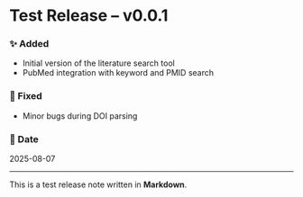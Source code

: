 # Test Release – v0.0.1

### ✨ Added
- Initial version of the literature search tool
- PubMed integration with keyword and PMID search

### 🐛 Fixed
- Minor bugs during DOI parsing

### 📅 Date
2025-08-07

---

This is a test release note written in **Markdown**.

